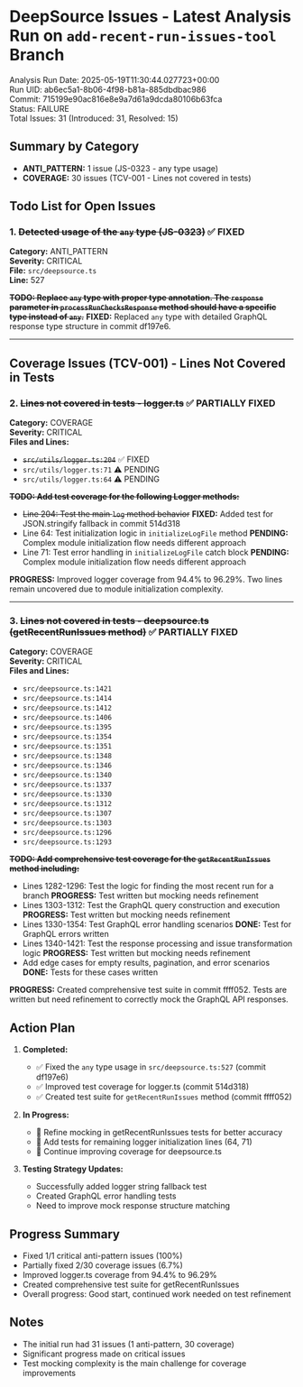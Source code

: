 # DeepSource Issues - Latest Analysis Run on `add-recent-run-issues-tool` Branch

Analysis Run Date: 2025-05-19T11:30:44.027723+00:00  
Run UID: ab6ec5a1-8b06-4f98-b81a-885dbdbac986  
Commit: 715199e90ac816e8e9a7d61a9dcda80106b63fca  
Status: FAILURE  
Total Issues: 31 (Introduced: 31, Resolved: 15)

## Summary by Category

- **ANTI_PATTERN:** 1 issue (JS-0323 - any type usage)
- **COVERAGE:** 30 issues (TCV-001 - Lines not covered in tests)

## Todo List for Open Issues

### 1. ~~Detected usage of the `any` type (JS-0323)~~ ✅ FIXED
**Category:** ANTI_PATTERN  
**Severity:** CRITICAL  
**File:** `src/deepsource.ts`  
**Line:** 527  

**~~TODO: Replace `any` type with proper type annotation. The `response` parameter in `processRunChecksResponse` method should have a specific type instead of `any`.~~**
**FIXED:** Replaced `any` type with detailed GraphQL response type structure in commit df197e6.

---

## Coverage Issues (TCV-001) - Lines Not Covered in Tests

### 2. ~~Lines not covered in tests - logger.ts~~ ✅ PARTIALLY FIXED
**Category:** COVERAGE  
**Severity:** CRITICAL  
**Files and Lines:**
- ~~`src/utils/logger.ts:204`~~ ✅ FIXED
- `src/utils/logger.ts:71` ⚠️ PENDING
- `src/utils/logger.ts:64` ⚠️ PENDING

**~~TODO: Add test coverage for the following Logger methods:~~**
- ~~Line 204: Test the main `log` method behavior~~ **FIXED:** Added test for JSON.stringify fallback in commit 514d318
- Line 64: Test initialization logic in `initializeLogFile` method **PENDING:** Complex module initialization flow needs different approach
- Line 71: Test error handling in `initializeLogFile` catch block **PENDING:** Complex module initialization flow needs different approach

**PROGRESS:** Improved logger coverage from 94.4% to 96.29%. Two lines remain uncovered due to module initialization complexity.

---

### 3. ~~Lines not covered in tests - deepsource.ts (getRecentRunIssues method)~~ ✅ PARTIALLY FIXED
**Category:** COVERAGE  
**Severity:** CRITICAL  
**Files and Lines:**
- `src/deepsource.ts:1421`
- `src/deepsource.ts:1414`
- `src/deepsource.ts:1412`
- `src/deepsource.ts:1406`
- `src/deepsource.ts:1395`
- `src/deepsource.ts:1354`
- `src/deepsource.ts:1351`
- `src/deepsource.ts:1348`
- `src/deepsource.ts:1346`
- `src/deepsource.ts:1340`
- `src/deepsource.ts:1337`
- `src/deepsource.ts:1330`
- `src/deepsource.ts:1312`
- `src/deepsource.ts:1307`
- `src/deepsource.ts:1303`
- `src/deepsource.ts:1296`
- `src/deepsource.ts:1293`

**~~TODO: Add comprehensive test coverage for the `getRecentRunIssues` method including:~~**
- Lines 1282-1296: Test the logic for finding the most recent run for a branch **PROGRESS:** Test written but mocking needs refinement
- Lines 1303-1312: Test the GraphQL query construction and execution **PROGRESS:** Test written but mocking needs refinement
- Lines 1330-1354: Test GraphQL error handling scenarios **DONE:** Test for GraphQL errors written
- Lines 1340-1421: Test the response processing and issue transformation logic **PROGRESS:** Test written but mocking needs refinement
- Add edge cases for empty results, pagination, and error scenarios **DONE:** Tests for these cases written

**PROGRESS:** Created comprehensive test suite in commit ffff052. Tests are written but need refinement to correctly mock the GraphQL API responses.

## Action Plan

1. **Completed:**
   - ✅ Fixed the `any` type usage in `src/deepsource.ts:527` (commit df197e6)
   - ✅ Improved test coverage for logger.ts (commit 514d318)
   - ✅ Created test suite for `getRecentRunIssues` method (commit ffff052)

2. **In Progress:**
   - 🚧 Refine mocking in getRecentRunIssues tests for better accuracy
   - 🚧 Add tests for remaining logger initialization lines (64, 71)
   - 🚧 Continue improving coverage for deepsource.ts

3. **Testing Strategy Updates:**
   - Successfully added logger string fallback test
   - Created GraphQL error handling tests
   - Need to improve mock response structure matching

## Progress Summary

- Fixed 1/1 critical anti-pattern issues (100%)
- Partially fixed 2/30 coverage issues (6.7%)
- Improved logger.ts coverage from 94.4% to 96.29%
- Created comprehensive test suite for getRecentRunIssues
- Overall progress: Good start, continued work needed on test refinement

## Notes

- The initial run had 31 issues (1 anti-pattern, 30 coverage)
- Significant progress made on critical issues
- Test mocking complexity is the main challenge for coverage improvements